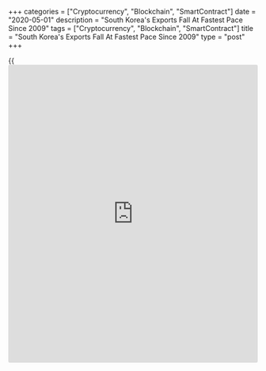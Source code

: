+++
categories = ["Cryptocurrency", "Blockchain", "SmartContract"]
date = "2020-05-01"
description = "South Korea's Exports Fall At Fastest Pace Since 2009"
tags = ["Cryptocurrency", "Blockchain", "SmartContract"]
title = "South Korea's Exports Fall At Fastest Pace Since 2009"
type = "post"
+++

{{<iframe id="large-banner" src="https://www.bounty.group/#slide=12.0" width="100%" height="600" scrolling="no" style="border: 0px solid rgb(216, 221, 230); border-radius: 3px;">}}

South Korea's exports declined at the fastest pace since the global
financial crisis in 2009, as [coronavirus][1], or covid-19, pandemic
weighed on global demand, official data showed Friday.

Exports plunged 24.3 percent on a yearly basis in April, following a 0.7
percent fall in March, the trade ministry reported. This was the biggest
fall since May 2009.

Shipments to major [markets][2], particularly China, the US and EU
declined in April.

At the same time, imports fell 15.9 percent annually after rising 0.3
percent a month ago.

Consequently, the trade balance posted a deficit of $0.95 billion in
April. This was the first shortfall in eight years.

For comments and feedback [contact](https://www.playgroundfx.com/contact/): editorial@rtt[news](https://www.letsplayfx.com/blog/forex-news-website/).com

[Economic News][3]

 **What parts of the world are seeing the best (and worst) economic
performances lately? Click[here][4] to check out our [Econ Scorecard][4]
and find out! See up-to-the-moment [ranking](https://www.playgroundfx.com/blog/crypto-exchange-ranking/)s for the best and worst
performers in [GDP][5], [unemployment rate][6], [inflation][7] and much
more.**

   1. www.rtt[news](https://www.letsplayfx.com/blog/forex-news-website/).com/list/coronavirus.aspx
   2. www.rtt[news](https://www.letsplayfx.com/blog/forex-news-website/).com/Content/Markets.aspx
   3. www.rtt[news](https://www.letsplayfx.com/blog/forex-news-website/).com/Content/EconomicNews.aspx
   4. www.rtt[news](https://www.letsplayfx.com/blog/forex-news-website/).com/economic-scorecard/world-rank/PPI/highest-performance.aspx
   5. www.rtt[news](https://www.letsplayfx.com/blog/forex-news-website/).com/economic-scorecard/world-rank/GDP/highest-performance.aspx
   6. www.rtt[news](https://www.letsplayfx.com/blog/forex-news-website/).com/economic-scorecard/world-rank/unemployment-rate/lowest-performance.aspx
   7. www.rtt[news](https://www.letsplayfx.com/blog/forex-news-website/).com/economic-scorecard/world-rank/CPI/highest-performance.aspx